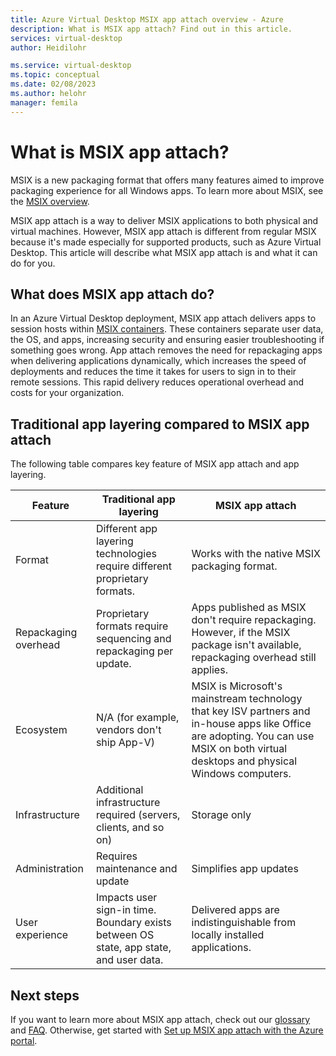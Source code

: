 ```yaml
---
title: Azure Virtual Desktop MSIX app attach overview - Azure
description: What is MSIX app attach? Find out in this article.
services: virtual-desktop
author: Heidilohr

ms.service: virtual-desktop
ms.topic: conceptual
ms.date: 02/08/2023
ms.author: helohr
manager: femila
---
```

# What is MSIX app attach?

MSIX is a new packaging format that offers many features aimed to improve packaging experience for all Windows apps. To learn more about MSIX, see the [MSIX overview](/windows/msix/overview).

MSIX app attach is a way to deliver MSIX applications to both physical and virtual machines. However, MSIX app attach is different from regular MSIX because it's made especially for supported products, such as Azure Virtual Desktop. This article will describe what MSIX app attach is and what it can do for you.

## What does MSIX app attach do?

In an Azure Virtual Desktop deployment, MSIX app attach delivers apps to session hosts within [MSIX containers](/windows/msix/msix-container). These containers separate user data, the OS, and apps, increasing security and ensuring easier troubleshooting if something goes wrong. App attach removes the need for repackaging apps when delivering applications dynamically, which increases the speed of deployments and reduces the time it takes for users to sign in to their remote sessions. This rapid delivery reduces operational overhead and costs for your organization.

## Traditional app layering compared to MSIX app attach

The following table compares key feature of MSIX app attach and app layering.

| Feature | Traditional app layering  | MSIX app attach  |
|-----|-----------------------------|--------------------|
| Format               | Different app layering technologies require different proprietary formats. | Works with the native MSIX packaging format.        |
| Repackaging overhead | Proprietary formats require sequencing and repackaging per update.         | Apps published as MSIX don't require repackaging. However, if the MSIX package isn't available, repackaging overhead still applies. |
| Ecosystem            | N/A (for example, vendors don't ship App-V)  | MSIX is Microsoft's mainstream technology that key ISV partners and in-house apps like Office are adopting. You can use MSIX on both virtual desktops and physical Windows computers. |
| Infrastructure       | Additional infrastructure required (servers, clients, and so on) | Storage only   |
| Administration       | Requires maintenance and update   | Simplifies app updates |
| User experience      | Impacts user sign-in time. Boundary exists between OS state, app state, and user data.  | Delivered apps are indistinguishable from locally installed applications. |

## Next steps

If you want to learn more about MSIX app attach, check out our [glossary](app-attach-glossary.md) and [FAQ](app-attach-faq.yml). Otherwise, get started with [Set up MSIX app attach with the Azure portal](app-attach-azure-portal.md).
